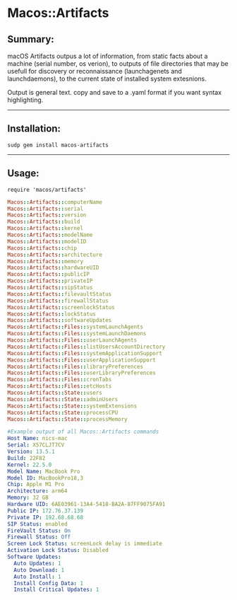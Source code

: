 # Macos::Artifacts

## Summary:
macOS Artifacts outpus a lot of information, from static facts about a machine (serial number, os verion), to outputs of file directories that may be usefull for discovery or reconnaissance (launchagenets and launchdaemons), to the current state of installed system extesnions.

Output is general text. copy and save to a .yaml format if you want syntax highlighting.

---
## Installation:

`sudp gem install macos-artifacts`

---
## Usage:

`require 'macos/artifacts'`

```ruby
Macos::Artifacts::computerName
Macos::Artifacts::serial
Macos::Artifacts::version
Macos::Artifacts::build
Macos::Artifacts::kernel
Macos::Artifacts::modelName
Macos::Artifacts::modelID
Macos::Artifacts::chip
Macos::Artifacts::architecture
Macos::Artifacts::memory
Macos::Artifacts::hardwareUID
Macos::Artifacts::publicIP
Macos::Artifacts::privateIP
Macos::Artifacts::sipStatus
Macos::Artifacts::filevaultStatus
Macos::Artifacts::firewallStatus
Macos::Artifacts::screenlockStatus
Macos::Artifacts::lockStatus
Macos::Artifacts::softwareUpdates
Macos::Artifacts::Files::systemLaunchAgents
Macos::Artifacts::Files::systemLaunchDaemons
Macos::Artifacts::Files::userLaunchAgents
Macos::Artifacts::Files::listUsersAccountDirectory
Macos::Artifacts::Files::systemApplicationSupport
Macos::Artifacts::Files::userApplicationSupport
Macos::Artifacts::Files::libraryPreferences
Macos::Artifacts::Files::userLibraryPreferences
Macos::Artifacts::Files::cronTabs
Macos::Artifacts::Files::etcHosts
Macos::Artifacts::State::users
Macos::Artifacts::State::adminUsers
Macos::Artifacts::State::systemExtensions
Macos::Artifacts::State::processCPU
Macos::Artifacts::State::processMemory
```



```yaml
#Example output of all Macos::Artifacts commands
Host Name: nics-mac
Serial: X57CLJT7CV
Version: 13.5.1
Build: 22F82
Kernel: 22.5.0
Model Name: MacBook Pro
Model ID: MacBookPro18,3
Chip: Apple M1 Pro
Architecture: arm64
Memory: 32 GB
Hardware UID: 6AE03961-13A4-5418-BA2A-87FF9075FA91
Public IP: 172.76.37.139
Private IP: 192.68.68.68
SIP Status: enabled
FireVault Status: On
Firewall Status: Off
Screen Lock Status: screenLock delay is immediate
Activation Lock Status: Disabled
Software Updates:
  Auto Updates: 1
  Auto Download: 1
  Auto Install: 1
  Install Config Data: 1
  Install Critical Updates: 1
```

